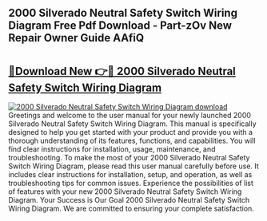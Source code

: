 ## 2000 Silverado Neutral Safety Switch Wiring Diagram Free Pdf Download - Part-zOv New Repair Owner Guide AAfiQ

# <h2><a href="http://dfo8an.blite.top/?on=2000+Silverado+Neutral+Safety+Switch+Wiring+Diagram">🔗Download New 👉🔴 2000 Silverado Neutral Safety Switch Wiring Diagram</a></h2>

[![2000 Silverado Neutral Safety Switch Wiring Diagram download](https://i.imgur.com/lujVjoI.png)](http://dfo8an.blite.top/?on=2000+Silverado+Neutral+Safety+Switch+Wiring+Diagram)
Greetings and welcome to the user manual for your newly launched 2000 Silverado Neutral Safety Switch Wiring Diagram. This manual is specifically designed to help you get started with your product and provide you with a thorough understanding of its features, functions, and capabilities. You will find clear instructions for installation, usage, maintenance, and troubleshooting. To make the most of your 2000 Silverado Neutral Safety Switch Wiring Diagram, please read this user manual carefully before use. It includes clear instructions for installation, setup, and operation, as well as troubleshooting tips for common issues. Experience the possibilities of list of features with your new 2000 Silverado Neutral Safety Switch Wiring Diagram. Your Success is Our Goal 2000 Silverado Neutral Safety Switch Wiring Diagram. We are committed to ensuring your complete satisfaction.
